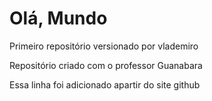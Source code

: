 # Olá, Mundo
 Primeiro repositório versionado por vlademiro

Repositório criado com o professor Guanabara

Essa linha foi adicionado apartir do site github
